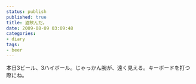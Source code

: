 ```yaml
---
status: publish
published: true
title: 酒飲んだ。
date: 2009-08-09 03:09:48
categories:
- diary
tags:
- beer
---
```

本日3ビール、3ハイボール。じゃっかん腕が、遠く見える。キーボードを打つ際にね。
